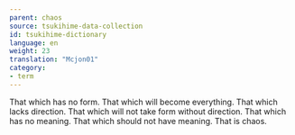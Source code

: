 ```yaml
---
parent: chaos
source: tsukihime-data-collection
id: tsukihime-dictionary
language: en
weight: 23
translation: "Mcjon01"
category:
- term
---
```


That which has no form. That which will become everything. That which lacks direction. That which will not take form without direction. That which has no meaning. That which should not have meaning.
That is chaos.

